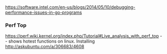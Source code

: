 

https://software.intel.com/en-us/blogs/2014/05/10/debugging-performance-issues-in-go-programs

### Perf Top 

https://perf.wiki.kernel.org/index.php/Tutorial#Live_analysis_with_perf_top -- shows hotest functions on linux.
  Installing http://askubuntu.com/a/306683/4608

